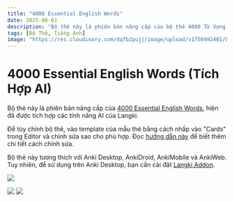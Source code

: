 ```yaml
---
title: "4000 Essential English Words"
date: 2025-06-01
description: "Bộ thẻ này là phiên bản nâng cấp của bộ thẻ 4000 Từ Vựng Tiếng Anh, hiện đã được tích hợp các tính năng AI của Langki."
tags: [Bộ Thẻ, Tiếng Anh]
image: "https://res.cloudinary.com/dqfb2pujj/image/upload/v1750492401/Langki/f1krbhqmp2phrbdmswel.png"
---
```


# 4000 Essential English Words (Tích Hợp AI)

Bộ thẻ này là phiên bản nâng cấp của [4000 Essential English Words](https://ankiweb.net/shared/info/1104981491), hiện đã được tích hợp các tính năng AI của Langki.

<!--truncate-->

Để tùy chỉnh bộ thẻ, vào template của mẫu thẻ bằng cách nhấp vào "Cards" trong Editor và chỉnh sửa sao cho phù hợp. Đọc [hướng dẫn này](https://langki.net/vi/docs/langki_configuration) để biết thêm chi tiết cách chỉnh sửa.

Bộ thẻ này tương thích với Anki Desktop, AnkiDroid, AnkiMobile và AnkiWeb. Tuy nhiên, để sử dụng trên Anki Desktop, bạn cần cài đặt [Langki Addon](https://ankiweb.net/shared/info/1400986563).

![](https://res.cloudinary.com/dqfb2pujj/image/upload/v1750492139/Langki/wpl2vsguarqindjfryqj.png)

![](https://res.cloudinary.com/dqfb2pujj/image/upload/v1750492280/Langki/hnsxrssybvwuga7i0pdh.png)
![](https://res.cloudinary.com/dqfb2pujj/image/upload/v1750492296/Langki/d58jgiduy4ihdxshiivc.png)
